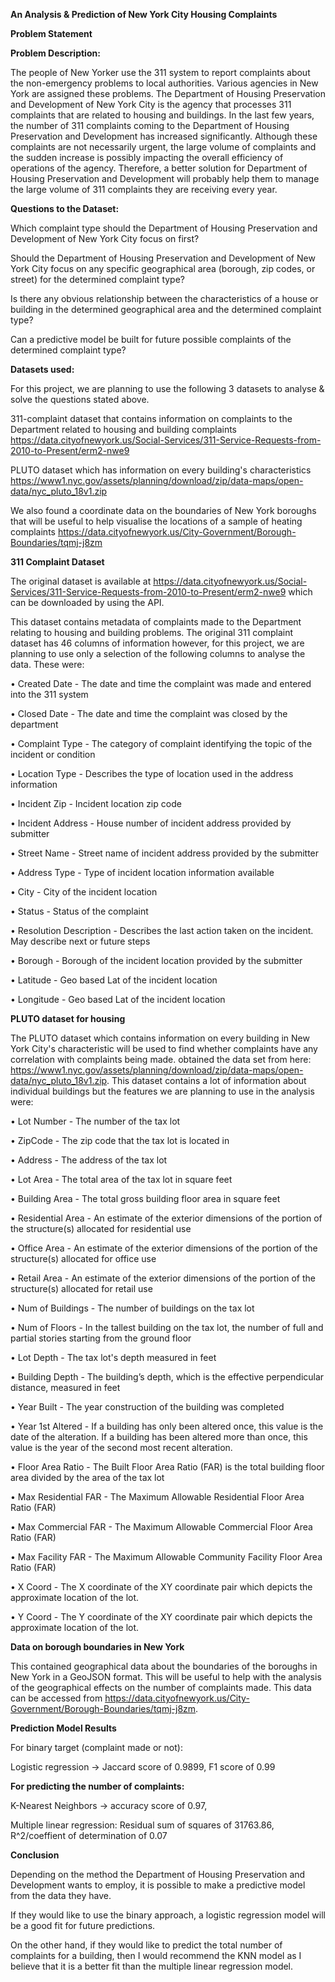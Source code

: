 **An Analysis & Prediction of New York City Housing Complaints**

**Problem Statement**

**Problem Description:**

The people of New Yorker use the 311 system to report complaints about the non-emergency problems to local authorities. Various agencies in New York are assigned these problems. The Department of Housing Preservation and Development of New York City is the agency that processes 311 complaints that are related to housing and buildings. In the last few years, the number of 311 complaints coming to the Department of Housing Preservation and Development has increased significantly. Although these complaints are not necessarily urgent, the large volume of complaints and the sudden increase is possibly impacting the overall efficiency of operations of the agency. Therefore, a better solution for Department of Housing Preservation and Development will probably help them to manage the large volume of 311 complaints they are receiving every year.

**Questions to the Dataset:**

Which complaint type should the Department of Housing Preservation and Development of New York City focus on first?

Should the Department of Housing Preservation and Development of New York City focus on any specific geographical area (borough, zip codes, or street) for the determined complaint type?

Is there any obvious relationship between the characteristics of a house or building in the determined geographical area and the determined complaint type?

Can a predictive model be built for future possible complaints of the determined complaint type?

**Datasets used:**

For this project, we are planning to use the following 3 datasets to analyse & solve the questions stated above.

311-complaint dataset that contains information on complaints to the Department related to housing and building complaints https://data.cityofnewyork.us/Social-Services/311-Service-Requests-from-2010-to-Present/erm2-nwe9

PLUTO dataset which has information on every building's characteristics https://www1.nyc.gov/assets/planning/download/zip/data-maps/open-data/nyc_pluto_18v1.zip

We also found a coordinate data on the boundaries of New York boroughs that will be useful to help visualise the locations of a sample of heating complaints https://data.cityofnewyork.us/City-Government/Borough-Boundaries/tqmj-j8zm

**311 Complaint Dataset**

The original dataset is available at https://data.cityofnewyork.us/Social-Services/311-Service-Requests-from-2010-to-Present/erm2-nwe9 which can be downloaded by using the API.

This dataset contains metadata of complaints made to the Department relating to housing and building problems. The original 311 complaint dataset has 46 columns of information however, for this project, we are planning to use only a selection of the following columns to analyse the data. These were:

• Created Date - The date and time the complaint was made and entered into the 311 system

• Closed Date - The date and time the complaint was closed by the department

• Complaint Type - The category of complaint identifying the topic of the incident or condition

• Location Type - Describes the type of location used in the address information

• Incident Zip - Incident location zip code

• Incident Address - House number of incident address provided by submitter

• Street Name - Street name of incident address provided by the submitter

• Address Type - Type of incident location information available

• City - City of the incident location

• Status - Status of the complaint

• Resolution Description - Describes the last action taken on the incident. May describe next or future steps

• Borough - Borough of the incident location provided by the submitter

• Latitude - Geo based Lat of the incident location

• Longitude - Geo based Lat of the incident location

**PLUTO dataset for housing**

The PLUTO dataset which contains information on every building in New York City's characteristic will be used to find whether complaints have any correlation with complaints being made. obtained the data set from here: https://www1.nyc.gov/assets/planning/download/zip/data-maps/open-data/nyc_pluto_18v1.zip. This dataset contains a lot of information about individual buildings but the features we are planning to use in the analysis were:

• Lot Number - The number of the tax lot

• ZipCode - The zip code that the tax lot is located in

• Address - The address of the tax lot

• Lot Area - The total area of the tax lot in square feet

• Building Area - The total gross building floor area in square feet

• Residential Area - An estimate of the exterior dimensions of the portion of the structure(s) allocated for residential use

• Office Area - An estimate of the exterior dimensions of the portion of the structure(s) allocated for office use

• Retail Area - An estimate of the exterior dimensions of the portion of the structure(s) allocated for retail use

• Num of Buildings - The number of buildings on the tax lot

• Num of Floors - In the tallest building on the tax lot, the number of full and partial stories starting from the ground floor

• Lot Depth - The tax lot's depth measured in feet

• Building Depth - The building’s depth, which is the effective perpendicular distance, measured in feet

• Year Built - The year construction of the building was completed

• Year 1st Altered - If a building has only been altered once, this value is the date of the alteration. If a building has been altered more than once, this value is the year of the second most recent alteration.

• Floor Area Ratio - The Built Floor Area Ratio (FAR) is the total building floor area divided by the area of the tax lot

• Max Residential FAR - The Maximum Allowable Residential Floor Area Ratio (FAR)

• Max Commercial FAR - The Maximum Allowable Commercial Floor Area Ratio (FAR)

• Max Facility FAR - The Maximum Allowable Community Facility Floor Area Ratio (FAR)

• X Coord - The X coordinate of the XY coordinate pair which depicts the approximate location of the lot.

• Y Coord - The Y coordinate of the XY coordinate pair which depicts the approximate location of the lot.

**Data on borough boundaries in New York**

This contained geographical data about the boundaries of the boroughs in New York in a GeoJSON format. This will be useful to help with the analysis of the geographical effects on the number of complaints made. This data can be accessed from https://data.cityofnewyork.us/City-Government/Borough-Boundaries/tqmj-j8zm.

**Prediction Model Results**

For binary target (complaint made or not):

Logistic regression -> Jaccard score of 0.9899, F1 score of 0.99

**For predicting the number of complaints:**

K-Nearest Neighbors -> accuracy score of 0.97,

Multiple linear regression: Residual sum of squares of 31763.86, R^2/coeffient of determination of 0.07

**Conclusion**

Depending on the method the Department of Housing Preservation and Development wants to employ, it is possible to make a predictive model from the data they have.

If they would like to use the binary approach, a logistic regression model will be a good fit for future predictions.

On the other hand, if they would like to predict the total number of complaints for a building, then I would recommend the KNN model as I believe that it is a better fit than the multiple linear regression model.
